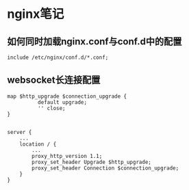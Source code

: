 # nginx笔记

## 如何同时加载nginx.conf与conf.d中的配置

```
include /etc/nginx/conf.d/*.conf;
```

## websocket长连接配置


```
map $http_upgrade $connection_upgrade {
          default upgrade;
          '' close;
}


server {
	...
	location / {
		...
		proxy_http_version 1.1;
		proxy_set_header Upgrade $http_upgrade;
		proxy_set_header Connection $connection_upgrade;
	}
}
```